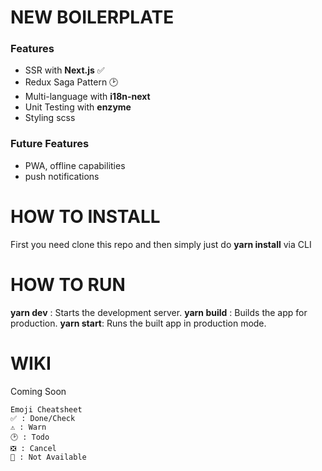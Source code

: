 # NEW BOILERPLATE

### Features
 - SSR with **Next.js** ✅ 
 - Redux Saga Pattern 🕑
 - Multi-language with **i18n-next**
 - Unit Testing with **enzyme**
 - Styling scss

### Future Features
 - PWA, offline capabilities
 - push notifications

# HOW TO INSTALL
First you need clone this repo and then simply just do **yarn install** via CLI

# HOW TO RUN
**yarn dev** : Starts the development server.
**yarn build** : Builds the app for production.
**yarn start**: Runs the built app in production mode.

# WIKI
Coming Soon

    Emoji Cheatsheet
    ✅ : Done/Check
    ⚠️ : Warn
    🕑 : Todo
    ❎ : Cancel
    🚫 : Not Available
    
   
    
